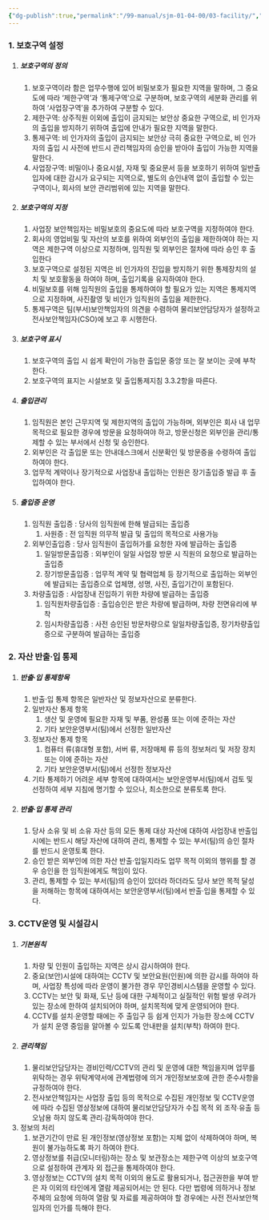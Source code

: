 ```yaml
---
{"dg-publish":true,"permalink":"/99-manual/sjm-01-04-00/03-facility/","title":"제 3 장 물리적 보안","noteIcon":"","created":"","updated":""}
---
```


### 1. 보호구역 설정
1. ##### 보호구역의 정의 
	1. 보호구역이라 함은 업무수행에 있어 비밀보호가 필요한 지역을 말하며, 그 중요도에 따라 ‘제한구역’과 ‘통제구역’으로 구분하며, 보호구역의 세분화 관리를 위하여 ‘사업장구역’을 추가하여 구분할 수 있다.
	2. 제한구역: 상주직원 이외에 출입이 금지되는 보안상 중요한 구역으로, 비 인가자의 출입을 방지하기 위하여 출입에 안내가 필요한 지역을 말한다. 
	3. 통제구역: 비 인가자의 출입이 금지되는 보안상 극히 중요한 구역으로, 비 인가자의 출입 시 사전에 반드시 관리책임자의 승인을 받아야 출입이 가능한 지역을 말한다.
	4. 사업장구역: 비밀이나 중요시설, 자재 및 중요문서 등을 보호하기 위하여 일반출입자에 대한 감시가 요구되는 지역으로, 별도의 승인내역 없이 출입할 수 있는 구역이나, 회사의 보안 관리범위에 있는 지역을 말한다.
2. ##### 보호구역의 지정	
	1. 사업장 보안책임자는 비밀보호의 중요도에 따라 보호구역을 지정하여야 한다.
	2. 회사의 영업비밀 및 자산의 보호를 위하여 외부인의 출입을 제한하여야 하는 지역은 제한구역 이상으로 지정하며, 임직원 및 외부인은 절차에 따라 승인 후 출입한다
	3. 보호구역으로 설정된 지역은 비 인가자의 진입을 방지하기 위한 통제장치의 설치 및 보호활동을 하여야 하며, 출입기록을 유지하여야 한다.
	4. 비밀보호를 위해 임직원의 출입을 통제하여야 할 필요가 있는 지역은 통제지역으로 지정하며, 사진촬영 및 비인가 임직원의 출입을 제한한다.
	5. 통제구역은 팀(부서)보안책임자의 의견을 수렴하여 물리보안담당자가 설정하고  전사보안책임자(CSO)에 보고 후 시행한다.
3. ##### 보호구역 표시
	1. 보호구역의 출입 시 쉽게 확인이 가능한 출입문 중앙 또는 잘 보이는 곳에 부착한다.
	2. 보호구역의 표지는 시설보호 및 출입통제지침 3.3.2항을 따른다. 
4. ##### 출입관리
	1. 임직원은 본인 근무지역 및 제한지역의 출입이 가능하며, 외부인은 회사 내 업무목적으로 필요한 경우에 방문을 요청하여야 하고, 방문신청은 외부인을 관리/통제할 수 있는 부서에서 신청 및 승인한다. 
	2. 외부인은 각 출입문 또는 안내데스크에서 신분확인 및 방문증을 수령하여 출입하여야 한다.
	3. 업무적 계약이나 장기적으로 사업장내 출입하는 인원은 장기출입증 발급 후 출입하여야 한다.
5. ##### 출입증 운영
	1. 임직원 출입증 : 당사의 임직원에 한해 발급되는 출입증
		1. 사원증 : 전 임직원 의무적 발급 및 출입의 목적으로 사용가능
	2. 외부인출입증 : 당사 임직원이 출입허가를 요청한 자에 발급하는 출입증
		1. 일일방문출입증 : 외부인이 일일 사업장 방문 시 직원의 요청으로 발급하는 출입증
		2. 장기방문출입증 : 업무적 계약 및 협력업체 등 장기적으로 출입하는 외부인에 발급되는 출입증으로 업체명, 성명, 사진, 출입기간이 포함된다.
	3. 차량출입증 : 사업장내 진입하기 위한 차량에 발급하는 출입증
		1. 임직원차량출입증 : 출입승인은 받은 차량에 발급하며, 차량 전면유리에 부착
		2. 임시차량출입증 : 사전 승인된 방문차량으로 일일차량출입증, 장기차량출입증으로 구분하여 발급하는 출입증

### 2. 자산 반출·입 통제
1. ##### 반출·입 통제항목
	1. 반출·입 통제 항목은 일반자산 및 정보자산으로 분류한다.
	2. 일반자산 통제 항목
		1. 생산 및 운영에 필요한 자재 및 부품, 완성품 또는 이에 준하는 자산
		2. 기타 보안운영부서(팀)에서 선정한 일반자산
	3. 정보자산 통제 항목
		1. 컴퓨터 류(휴대형 포함), 서버 류, 저장매체 류 등의 정보처리 및 저장 장치 또는 이에 준하는 자산
		2. 기타 보안운영부서(팀)에서 선정한 정보자산
	4. 기타 통제하기 어려운 세부 항목에 대하여서는 보안운영부서(팀)에서 검토 및 선정하여 세부 지침에 명기할 수 있으나, 최소한으로 분류토록 한다.
2. ##### 반출·입 통제 관리
	1. 당사 소유 및 비 소유 자산 등의 모든 통제 대상 자산에 대하여 사업장내 반출입시에는 반드시 해당 자산에 대하여 관리, 통제할 수 있는 부서(팀)의 승인 절차를 반드시 운영토록 한다.
	2. 승인 받은 외부인에 의한 자산 반출·입일지라도 업무 목적 이외의 행위를 할 경우 승인을 한 임직원에게도 책임이 있다.
	3. 관리, 통제할 수 있는 부서(팀)의 승인이 있더라 하더라도 당사 보안 목적 달성을 저해하는 항목에 대하여서는 보안운영부서(팀)에서 반출·입을 통제할 수 있다.

### 3. CCTV운영 및 시설감시
1. ##### 기본원칙
	1. 차량 및 인원이 출입하는 지역은 상시 감시하여야 한다.
	2. 중요(보안)시설에 대하여는 CCTV 및 보안요원(인원)에 의한 감시를 하여야 하며, 사업장 특성에 따라 운영이 불가한 경우 무인경비시스템을 운영할 수 있다.
	3. CCTV는 보안 및 화재, 도난 등에 대한 구체적이고 실질적인 위험 발생 우려가 있는 장소에 한하여 설치되어야 하며, 설치목적에 맞게 운영되어야 한다.
	4. CCTV를 설치∙운영할 때에는 주 출입구 등 쉽게 인지가 가능한 장소에 CCTV가 설치 운영 중임을 알아볼 수 있도록 안내판을 설치(부착) 하여야 한다.
2. ##### 관리책임 
	1. 물리보안담당자는 경비인력/CCTV의 관리 및 운영에 대한 책임을지며 업무를 위탁하는 경우 위탁계약서에 관계법령에 의거 개인정보보호에 관한 준수사항을 규정하여야 한다.
	2. 전사보안책임자는 사업장 출입 등의 목적으로 수집된 개인정보 및 CCTV운영에 따라 수집된 영상정보에 대하여 물리보안담당자가 수집 목적 외 조작∙유출 등 오남용 하지 않도록 관리∙감독하여야 한다.
3.  정보의 처리 
	1. 보관기간이 만료 된 개인정보(영상정보 포함)는 지체 없이 삭제하여야 하며, 복원이 불가능하도록 파기 하여야 한다.
	2. 영상정보를 취급(모니터링)하는 장소 및 보관장소는 제한구역 이상의 보호구역으로 설정하여 관계자 외 접근을 통제하여야 한다.
	3. 영상정보는 CCTV의 설치 목적 이외의 용도로 활용되거나, 접근권한을 부여 받은 자 이외의 타인에게 열람 제공되어서는 안 된다. 다만 법령에 의하거나 정보주체의 요청에 의하여 열람 및 자료를 제공하여야 할 경우에는 사전 전사보안책임자의 인가를 득해야 한다.
